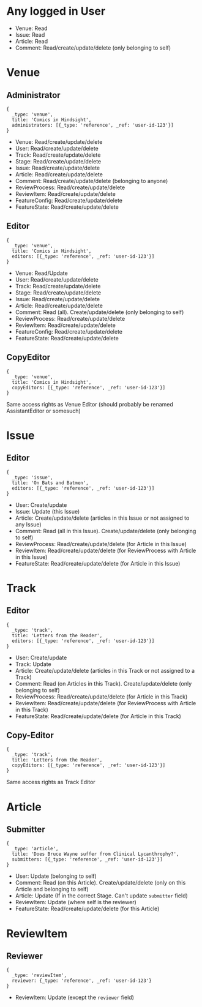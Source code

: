 # Any logged in User
- Venue: Read
- Issue: Read
- Article: Read
- Comment: Read/create/update/delete (only belonging to self)

# Venue
## Administrator
```
{
  _type: 'venue',
  title: 'Comics in Hindsight',
  administrators: [{_type: 'reference', _ref: 'user-id-123'}]
}
```

- Venue: Read/create/update/delete
- User: Read/create/update/delete
- Track: Read/create/update/delete
- Stage: Read/create/update/delete
- Issue: Read/create/update/delete
- Article: Read/create/update/delete
- Comment: Read/create/update/delete (belonging to anyone)
- ReviewProcess: Read/create/update/delete
- ReviewItem: Read/create/update/delete
- FeatureConfig: Read/create/update/delete
- FeatureState: Read/create/update/delete
 
## Editor
```
{
  _type: 'venue',
  title: 'Comics in Hindsight',
  editors: [{_type: 'reference', _ref: 'user-id-123'}]
}
```
- Venue: Read/Update
- User: Read/create/update/delete
- Track: Read/create/update/delete
- Stage: Read/create/update/delete
- Issue: Read/create/update/delete
- Article: Read/create/update/delete
- Comment: Read (all). Create/update/delete (only belonging to self)
- ReviewProcess: Read/create/update/delete
- ReviewItem: Read/create/update/delete
- FeatureConfig: Read/create/update/delete
- FeatureState: Read/create/update/delete

## CopyEditor
```
{
  _type: 'venue',
  title: 'Comics in Hindsight',
  copyEditors: [{_type: 'reference', _ref: 'user-id-123'}]
}
```
Same access rights as Venue Editor (should probably be renamed AssistantEditor or somesuch)

# Issue
## Editor
```
{
  _type: 'issue',
  title: 'On Bats and Batmen',
  editors: [{_type: 'reference', _ref: 'user-id-123'}]
}
```
- User: Create/update
- Issue: Update (this Issue)
- Article: Create/update/delete (articles in this Issue or not assigned to any Issue)
- Comment: Read (all in this Issue). Create/update/delete (only belonging to self)
- ReviewProcess: Read/create/update/delete (for Article in this Issue)
- ReviewItem: Read/create/update/delete (for ReviewProcess with Article in this Issue)
- FeatureState: Read/create/update/delete (for Article in this Issue)

# Track
## Editor
```
{
  _type: 'track',
  title: 'Letters from the Reader',
  editors: [{_type: 'reference', _ref: 'user-id-123'}]
}
```
- User: Create/update
- Track: Update
- Article: Create/update/delete (articles in this Track or not assigned to a Track)
- Comment: Read (on Articles in this Track). Create/update/delete (only belonging to self)
- ReviewProcess: Read/create/update/delete (for Article in this Track)
- ReviewItem: Read/create/update/delete (for ReviewProcess with Article in this Track)
- FeatureState: Read/create/update/delete (for Article in this Track)

## Copy-Editor
```
{
  _type: 'track',
  title: 'Letters from the Reader',
  copyEditors: [{_type: 'reference', _ref: 'user-id-123'}]
}
```
Same access rights as Track Editor

# Article
## Submitter
```
{
  _type: 'article',
  title: 'Does Bruce Wayne suffer from Clinical Lycanthrophy?',
  submitters: [{_type: 'reference', _ref: 'user-id-123'}]
}
```
- User: Update (belonging to self)
- Comment: Read (on this Article). Create/update/delete (only on this Article and belonging to self)
- Article: Update (If in the correct Stage. Can't update `submitter` field)
- ReviewItem: Update (where self is the reviewer)
- FeatureState: Read/create/update/delete (for this Article)

# ReviewItem
## Reviewer
```
{
  _type: 'reviewItem',
  reviewer: {_type: 'reference', _ref: 'user-id-123'}
}
```
- ReviewItem: Update (except the `reviewer` field)
